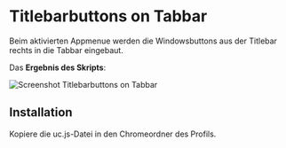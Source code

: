 # Titlebarbuttons on Tabbar
Beim aktivierten Appmenue werden die Windowsbuttons aus der Titlebar rechts in die Tabbar eingebaut.

Das **Ergebnis des Skripts**:

![Screenshot Titlebarbuttons on Tabbar](https://github.com/ardiman/userChrome.js/raw/master/titlebarbuttonsontabbar/scr_tbutontabbar.png)

## Installation
Kopiere die uc.js-Datei in den Chromeordner des Profils.

